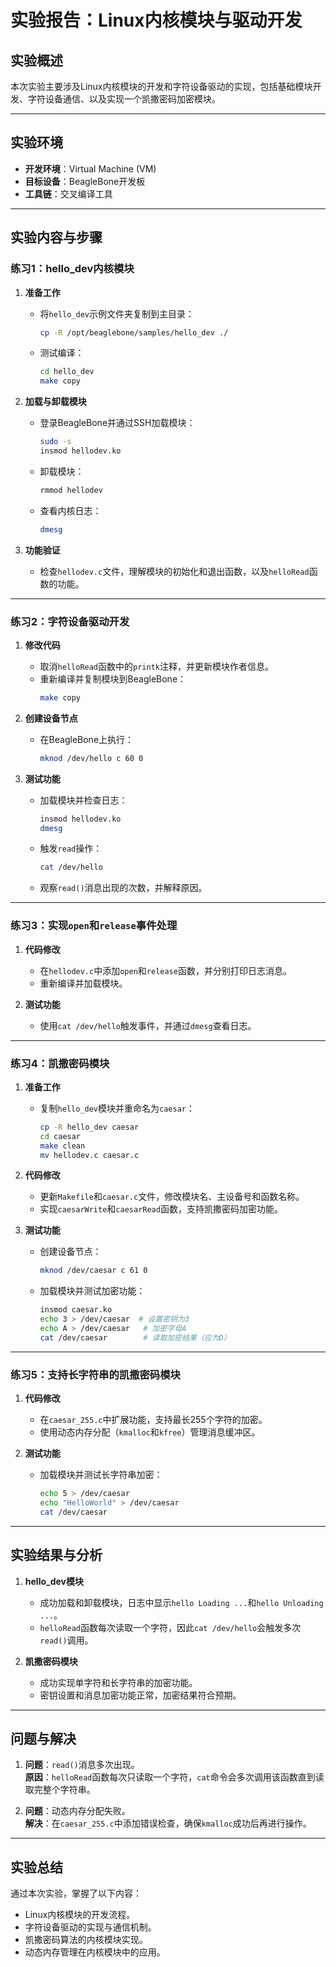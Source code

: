 # 实验报告：Linux内核模块与驱动开发

## 实验概述
本次实验主要涉及Linux内核模块的开发和字符设备驱动的实现，包括基础模块开发、字符设备通信、以及实现一个凯撒密码加密模块。

---

## 实验环境
- **开发环境**：Virtual Machine (VM)
- **目标设备**：BeagleBone开发板
- **工具链**：交叉编译工具

---

## 实验内容与步骤

### 练习1：hello_dev内核模块
1. **准备工作**  
   - 将`hello_dev`示例文件夹复制到主目录：
     ```bash
     cp -R /opt/beaglebone/samples/hello_dev ./
     ```
   - 测试编译：
     ```bash
     cd hello_dev
     make copy
     ```

2. **加载与卸载模块**  
   - 登录BeagleBone并通过SSH加载模块：
     ```bash
     sudo -s
     insmod hellodev.ko
     ```
   - 卸载模块：
     ```bash
     rmmod hellodev
     ```
   - 查看内核日志：
     ```bash
     dmesg
     ```

3. **功能验证**  
   - 检查`hellodev.c`文件，理解模块的初始化和退出函数，以及`helloRead`函数的功能。

---

### 练习2：字符设备驱动开发
1. **修改代码**  
   - 取消`helloRead`函数中的`printk`注释，并更新模块作者信息。
   - 重新编译并复制模块到BeagleBone：
     ```bash
     make copy
     ```

2. **创建设备节点**  
   - 在BeagleBone上执行：
     ```bash
     mknod /dev/hello c 60 0
     ```

3. **测试功能**  
   - 加载模块并检查日志：
     ```bash
     insmod hellodev.ko
     dmesg
     ```
   - 触发`read`操作：
     ```bash
     cat /dev/hello
     ```
   - 观察`read()`消息出现的次数，并解释原因。

---

### 练习3：实现`open`和`release`事件处理
1. **代码修改**  
   - 在`hellodev.c`中添加`open`和`release`函数，并分别打印日志消息。
   - 重新编译并加载模块。

2. **测试功能**  
   - 使用`cat /dev/hello`触发事件，并通过`dmesg`查看日志。

---

### 练习4：凯撒密码模块
1. **准备工作**  
   - 复制`hello_dev`模块并重命名为`caesar`：
     ```bash
     cp -R hello_dev caesar
     cd caesar
     make clean
     mv hellodev.c caesar.c
     ```

2. **代码修改**  
   - 更新`Makefile`和`caesar.c`文件，修改模块名、主设备号和函数名称。
   - 实现`caesarWrite`和`caesarRead`函数，支持凯撒密码加密功能。

3. **测试功能**  
   - 创建设备节点：
     ```bash
     mknod /dev/caesar c 61 0
     ```
   - 加载模块并测试加密功能：
     ```bash
     insmod caesar.ko
     echo 3 > /dev/caesar  # 设置密钥为3
     echo A > /dev/caesar   # 加密字母A
     cat /dev/caesar        # 读取加密结果（应为D）
     ```

---

### 练习5：支持长字符串的凯撒密码模块
1. **代码修改**  
   - 在`caesar_255.c`中扩展功能，支持最长255个字符的加密。
   - 使用动态内存分配（`kmalloc`和`kfree`）管理消息缓冲区。

2. **测试功能**  
   - 加载模块并测试长字符串加密：
     ```bash
     echo 5 > /dev/caesar
     echo "HelloWorld" > /dev/caesar
     cat /dev/caesar
     ```

---

## 实验结果与分析
1. **hello_dev模块**  
   - 成功加载和卸载模块，日志中显示`hello Loading ...`和`hello Unloading ...`。
   - `helloRead`函数每次读取一个字符，因此`cat /dev/hello`会触发多次`read()`调用。

2. **凯撒密码模块**  
   - 成功实现单字符和长字符串的加密功能。
   - 密钥设置和消息加密功能正常，加密结果符合预期。

---

## 问题与解决
1. **问题**：`read()`消息多次出现。  
   **原因**：`helloRead`函数每次只读取一个字符，`cat`命令会多次调用该函数直到读取完整个字符串。

2. **问题**：动态内存分配失败。  
   **解决**：在`caesar_255.c`中添加错误检查，确保`kmalloc`成功后再进行操作。

---

## 实验总结
通过本次实验，掌握了以下内容：
- Linux内核模块的开发流程。
- 字符设备驱动的实现与通信机制。
- 凯撒密码算法的内核模块实现。
- 动态内存管理在内核模块中的应用。

